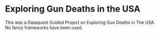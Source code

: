 # Exploring Gun Deaths in the USA
This was a Dataquest Guided Project on Exploring Gun Deaths in The USA. No fancy frameworks
have been used.
